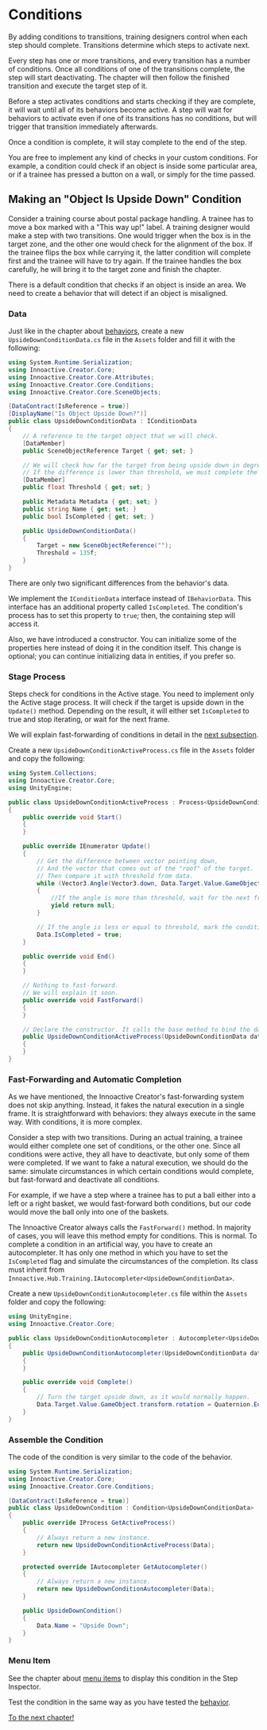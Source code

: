 # Conditions

By adding conditions to transitions, training designers control when each step should complete. Transitions determine which steps to activate next.

Every step has one or more transitions, and every transition has a number of conditions. Once all conditions of one of the transitions complete, the step will start deactivating. The chapter will then follow the finished transition and execute the target step of it.

Before a step activates conditions and starts checking if they are complete, it will wait until all of its behaviors become active. A step will wait for behaviors to activate even if one of its transitions has no conditions, but will trigger that transition immediately afterwards.

Once a condition is complete, it will stay complete to the end of the step.

You are free to implement any kind of checks in your custom conditions. For example, a condition could check if an object is inside some particular area, or if a trainee has pressed a button on a wall, or simply for the time passed.

## Making an "Object Is Upside Down" Condition

Consider a training course about postal package handling. A trainee has to move a box marked with a "This way up!" label. A training designer would make a step with two transitions. One would trigger when the box is in the target zone, and the other one would check for the alignment of the box. If the trainee flips the box while carrying it, the latter condition will complete first and the trainee will have to try again. If the trainee handles the box carefully, he will bring it to the target zone and finish the chapter.

There is a default condition that checks if an object is inside an area. We need to create a behavior that will detect if an object is misaligned.

### Data

Just like in the chapter about [behaviors](05-behaviors.md), create a new `UpsideDownConditionData.cs` file in the `Assets` folder and fill it with the following:

```csharp
using System.Runtime.Serialization;
using Innoactive.Creator.Core;
using Innoactive.Creator.Core.Attributes;
using Innoactive.Creator.Core.Conditions;
using Innoactive.Creator.Core.SceneObjects;

[DataContract(IsReference = true)]
[DisplayName("Is Object Upside Down?")]
public class UpsideDownConditionData : IConditionData
{
    // A reference to the target object that we will check.
    [DataMember]
    public SceneObjectReference Target { get; set; }

    // We will check how far the target from being upside down in degrees.
    // If the difference is lower than threshold, we must complete the condition.
    [DataMember]
    public float Threshold { get; set; }

    public Metadata Metadata { get; set; }
    public string Name { get; set; }
    public bool IsCompleted { get; set; }

    public UpsideDownConditionData()
    {
        Target = new SceneObjectReference("");
        Threshold = 135f;
    }
}
```

There are only two significant differences from the behavior's data.

We implement the `IConditionData` interface instead of `IBehaviorData`. This interface has an additional property called `IsCompleted`. The condition's process has to set this property to `true`; then, the containing step will access it.

Also, we have introduced a constructor. You can initialize some of the properties here instead of doing it in the condition itself. This change is optional; you can continue initializing data in entities, if you prefer so.

### Stage Process

Steps check for conditions in the Active stage. You need to implement only the Active stage process. It will check if the target is upside down in the `Update()` method. Depending on the result, it will either set `IsCompleted` to true and stop iterating, or wait for the next frame.

We will explain fast-forwarding of conditions in detail in the [next subsection](#fast-forwarding-and-automatic-completion).

Create a new `UpsideDownConditionActiveProcess.cs` file in the `Assets` folder and copy the following:

```csharp
using System.Collections;
using Innoactive.Creator.Core;
using UnityEngine;

public class UpsideDownConditionActiveProcess : Process<UpsideDownConditionData>
{
    public override void Start()
    {
    }

    public override IEnumerator Update()
    {
        // Get the difference between vector pointing down,
        // And the vector that comes out of the "roof" of the target.
        // Then compare it with threshold from data.
        while (Vector3.Angle(Vector3.down, Data.Target.Value.GameObject.transform.up) > Data.Threshold)
        {
            //If the angle is more than threshold, wait for the next frame.
            yield return null;
        }

        // If the angle is less or equal to threshold, mark the condition as complete.
        Data.IsCompleted = true;
    }

    public override void End()
    {
    }

    // Nothing to fast-forward.
    // We will explain it soon.
    public override void FastForward()
    {
    }

    // Declare the constructor. It calls the base method to bind the data object with the process.
    public UpsideDownConditionActiveProcess(UpsideDownConditionData data) : base(data)
    {
    }
}
```

### Fast-Forwarding and Automatic Completion

As we have mentioned, the Innoactive Creator's fast-forwarding system does not skip anything. Instead, it fakes the natural execution in a single frame. It is straightforward with behaviors: they always execute in the same way. With conditions, it is more complex.

Consider a step with two transitions. During an actual training, a trainee would either complete one set of conditions, or the other one. Since all conditions were active, they all have to deactivate, but only some of them were completed. If we want to fake a natural execution, we should do the same: simulate circumstances in which certain conditions would complete, but fast-forward and deactivate all conditions.

For example, if we have a step where a trainee has to put a ball either into a left or a right basket, we would fast-forward both conditions, but our code would move the ball only into one of the baskets.

The Innoactive Creator always calls the `FastForward()` method. In majority of cases, you will leave this method empty for conditions. This is normal. To complete a condition in an artificial way, you have to create an autocompleter. It has only one method in which you have to set the `IsCompleted` flag and simulate the circumstances of the completion. Its class must inherit from `Innoactive.Hub.Training.IAutocompleter<UpsideDownConditionData>`.

Create a new `UpsideDownConditionAutocompleter.cs` file within the `Assets` folder and copy the following:

```csharp
using UnityEngine;
using Innoactive.Creator.Core;

public class UpsideDownConditionAutocompleter : Autocompleter<UpsideDownConditionData>
{
    public UpsideDownConditionAutocompleter(UpsideDownConditionData data) : base(data)
    {
    }

    public override void Complete()
    {
        // Turn the target upside down, as it would normally happen.
        Data.Target.Value.GameObject.transform.rotation = Quaternion.Euler(0, 0, 180f);
    }
}
```

### Assemble the Condition

The code of the condition is very similar to the code of the behavior.

```csharp
using System.Runtime.Serialization;
using Innoactive.Creator.Core;
using Innoactive.Creator.Core.Conditions;

[DataContract(IsReference = true)]
public class UpsideDownCondition : Condition<UpsideDownConditionData>
{
    public override IProcess GetActiveProcess()
    {
        // Always return a new instance.
        return new UpsideDownConditionActiveProcess(Data);
    }

    protected override IAutocompleter GetAutocompleter()
    {
        // Always return a new instance.
        return new UpsideDownConditionAutocompleter(Data);
    }

    public UpsideDownCondition()
    {
        Data.Name = "Upside Down";
    }
}
```

### Menu Item

See the chapter about [menu items](06-menu-items.md) to display this condition in the Step Inspector.

Test the condition in the same way as you have tested the [behavior](05-behaviors.md).

[To the next chapter!](10-properties.md)